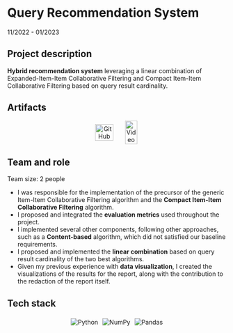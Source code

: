 # Query Recommendation System

11/2022 - 01/2023

## Project description

**Hybrid recommendation system** leveraging a linear combination of Expanded-Item-Item Collaborative Filtering and Compact Item-Item Collaborative Filtering based on query result cardinality.

## Artifacts

<center>
  <div style="display: flex; flex-direction: row; justify-content: center; align-items: center; flex-wrap: wrap;">
  <a href="https://github.com/vicentinileonardo/query-recommendation-system" target="_blank" class="btn">
  <img src="/img/icons8-github-90.png" alt="GitHub" width="80%" height=auto>
  </a>
  <a href="/projects/reports/query_recommendation_system.pdf" target="_blank" class="btn">
  <img src="/img/icons8-pdf-100.png" alt="Video" width="70%" height=auto>
  </a>
  </div>
</center>

## Team and role

Team size: 2 people

+ I was responsible for the implementation of the precursor of the generic Item-Item Collaborative Filtering algorithm and the **Compact Item-Item Collaborative Filtering** algorithm. <br>
+ I proposed and integrated the **evaluation metrics** used throughout the project. <br>
+ I implemented several other components, following other approaches, such as a **Content-based** algorithm, which did not satisfied our baseline requirements. <br>
+ I proposed and implemented the **linear combination** based on query result cardinality of the two best algorithms. <br>
+ Given my previous experience with **data visualization**, I created the visualizations of the results for the report, along with the contribution to the redaction of the report itself.

## Tech stack

<center>
  <div style="display: flex; flex-direction: row; justify-content: center; align-items: center; flex-wrap: wrap;">
  <img src="https://img.shields.io/badge/Python-FFD43B?style=for-the-badge&logo=python&logoColor=blue" alt="Python" style="margin: 5px;">
  <img src="https://img.shields.io/badge/Numpy-777BB4?style=for-the-badge&logo=numpy&logoColor=white" alt="NumPy" style="margin: 5px;">
  <img src="https://img.shields.io/badge/Pandas-2C2D72?style=for-the-badge&logo=pandas&logoColor=white" alt="Pandas" style="margin: 5px;">
  </div>
</center>

<br>
